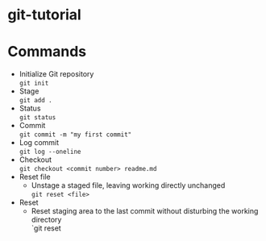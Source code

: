 # git-tutorial


# Commands

 + Initialize Git repository  
   `git init` 
 + Stage  
   `git add .`
 + Status  
   `git status`
 + Commit  
   `git commit -m "my first commit"`
 + Log commit  
   `git log --oneline`
 + Checkout  
  `git checkout <commit number> readme.md`
 + Reset file
   - Unstage a staged file, leaving working directly unchanged  
   `git reset <file>`
 + Reset
   - Reset staging area to the last commit without disturbing the working directory  
   `git reset

 
